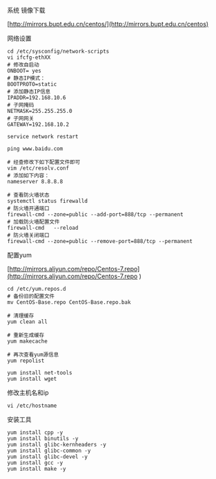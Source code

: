

系统 镜像下载

[http://mirrors.bupt.edu.cn/centos/](http://mirrors.bupt.edu.cn/centos)

网络设置

```shell
cd /etc/sysconfig/network-scripts
vi ifcfg-ethXX
# 修改自启动
ONBOOT= yes
# 静态IP模式：
BOOTPROTO=static
# 添加静态IP信息
IPADDR=192.168.10.6
# 子网掩码
NETMASK=255.255.255.0
# 子网网关 
GATEWAY=192.168.10.2

service network restart

ping www.baidu.com

# 经查修改下如下配置文件即可
vim /etc/resolv.conf
# 添加如下内容：
nameserver 8.8.8.8

# 查看防火墙状态
systemctl status firewalld
# 防火墙开通端口
firewall-cmd --zone=public --add-port=888/tcp --permanent
# 加载防火墙配置文件
firewall-cmd   --reload
# 防火墙关闭端口
firewall-cmd --zone=public --remove-port=888/tcp --permanent
```



配置yum

[http://mirrors.aliyun.com/repo/Centos-7.repo](http://mirrors.aliyun.com/repo/Centos-7.repo )

```shell
cd /etc/yum.repos.d
# 备份旧的配置文件
mv CentOS-Base.repo CentOS-Base.repo.bak

# 清理缓存
yum clean all

# 重新生成缓存
yum makecache

# 再次查看yum源信息
yum repolist

yum install net-tools
yum install wget
```



修改主机名和ip

```shell
vi /etc/hostname
```



安装工具

```shell
yum install cpp -y 
yum install binutils -y
yum install glibc-kernheaders -y
yum install glibc-common -y
yum install glibc-devel -y
yum install gcc -y
yum install make -y
```



